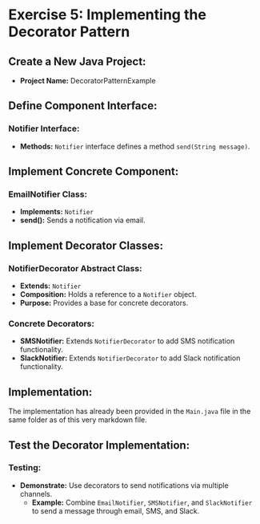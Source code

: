 # Exercise 5: Implementing the Decorator Pattern

## Create a New Java Project:
- **Project Name:** DecoratorPatternExample

## Define Component Interface:

### Notifier Interface:
- **Methods:** `Notifier` interface defines a method `send(String message)`.

## Implement Concrete Component:

### EmailNotifier Class:
- **Implements:** `Notifier`
- **send():** Sends a notification via email.

## Implement Decorator Classes:

### NotifierDecorator Abstract Class:
- **Extends:** `Notifier`
- **Composition:** Holds a reference to a `Notifier` object.
- **Purpose:** Provides a base for concrete decorators.

### Concrete Decorators:
- **SMSNotifier:** Extends `NotifierDecorator` to add SMS notification functionality.
- **SlackNotifier:** Extends `NotifierDecorator` to add Slack notification functionality.

## Implementation:
The implementation has already been provided in the `Main.java` file in the same folder as of this very markdown file.

## Test the Decorator Implementation:

### Testing:
- **Demonstrate:** Use decorators to send notifications via multiple channels.
  - **Example:** Combine `EmailNotifier`, `SMSNotifier`, and `SlackNotifier` to send a message through email, SMS, and Slack.

